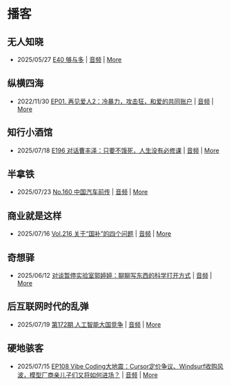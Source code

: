 # 播客

## 无人知晓
- 2025/05/27 [E40 够与多](https://www.xiaoyuzhoufm.com/episode/682ecd8b457b22ce0df770c2) | [音频](https://dts-api.xiaoyuzhoufm.com/track/611719d3cb0b82e1df0ad29e/682ecd8b457b22ce0df770c2/media.xyzcdn.net/611719d3cb0b82e1df0ad29e/lqx1UHbtbLPSGlAcSjWewCS8fYg0.m4a) | [More](channels/%E6%97%A0%E4%BA%BA%E7%9F%A5%E6%99%93.md)

## 纵横四海
- 2022/11/30 [EP01. 再见爱人2：冷暴力，攻击狂，和爱的共同账户](https://www.ximalaya.com/sound/592716797) | [音频](https://aod.cos.tx.xmcdn.com/storages/26c6-audiofreehighqps/E9/4E/GKwRIUEHXOodAq7-QQHYdhCw-aacv2-48K.m4a) | [More](channels/%E7%BA%B5%E6%A8%AA%E5%9B%9B%E6%B5%B7.md)

## 知行小酒馆
- 2025/07/18 [E196 对话曹丰泽：只要不饿死，人生没有必修课](https://www.xiaoyuzhoufm.com/episode/687893e0a12f9ff06a98a597) | [音频](https://dts-api.xiaoyuzhoufm.com/track/6013f9f58e2f7ee375cf4216/687893e0a12f9ff06a98a597/media.xyzcdn.net/6013f9f58e2f7ee375cf4216/ls_H_O7Kt-7euS0WzYHUB9HTTt9r.m4a) | [More](channels/%E7%9F%A5%E8%A1%8C%E5%B0%8F%E9%85%92%E9%A6%86.md)

## 半拿铁
- 2025/07/23 [No.160 ️ 中国汽车前传](https://www.ximalaya.com/sound/890983921) | [音频](https://tk.wavpub.com/WPDL_SppEvjNxYxtMfVYKQDwCXvgEYVKBFRzGTWWggnZZvGZeKxFpWgyKttjxqZ-1a.m4a) | [More](channels/%E5%8D%8A%E6%8B%BF%E9%93%81.md)

## 商业就是这样
- 2025/07/16 [Vol.216 关于“国补”的四个问题](https://www.ximalaya.com/sound/888490249) | [音频](https://aod.cos.tx.xmcdn.com/storages/5cc1-audiofreehighqps/13/A1/GKwRIW4MTYL6AOd2ggPjsYsk.m4a) | [More](channels/%E5%95%86%E4%B8%9A%E5%B0%B1%E6%98%AF%E8%BF%99%E6%A0%B7.md)

## 奇想驿
- 2025/06/12 [对谈暂停实验室郭婷婷：聊聊写东西的科学打开方式](https://www.xiaoyuzhoufm.com/episode/684adc56574f065721d5960c) | [音频](https://dts-api.xiaoyuzhoufm.com/track/6034daea97755b8fc9c66480/684adc56574f065721d5960c/media.xyzcdn.net/6034daea97755b8fc9c66480/lsg_JvFtGZ36OBuiTLgzYxJmHHUx.m4a) | [More](channels/%E5%A5%87%E6%83%B3%E9%A9%BF.md)

## 后互联网时代的乱弹
- 2025/07/19 [第172期 人工智能大国竞争](https://hosting.wavpub.cn/pie/ep172/) | [音频](https://tk.wavpub.com/WPDL_kEvkmUJVZMqdHpGZVrkvVNEudgvhHgqhgbjEGnvmYKLfzqYGPxhedvebkJ-75.mp3) | [More](channels/%E5%90%8E%E4%BA%92%E8%81%94%E7%BD%91%E6%97%B6%E4%BB%A3%E7%9A%84%E4%B9%B1%E5%BC%B9.md)

## 硬地骇客
- 2025/07/15 [EP108 Vibe Coding大地震：Cursor定价争议、Windsurf收购风波，模型厂商亲儿子们又将如何进场？](https://www.xiaoyuzhoufm.com/episode/68765a2a93fd2d72b85905b0) | [音频](https://dts-api.xiaoyuzhoufm.com/track/640ee2438be5d40013fe4a87/68765a2a93fd2d72b85905b0/media.xyzcdn.net/640ee2438be5d40013fe4a87/lqn_iCq1XQgK7XxxXZRPunj4fan-.m4a) | [More](channels/%E7%A1%AC%E5%9C%B0%E9%AA%87%E5%AE%A2.md)

